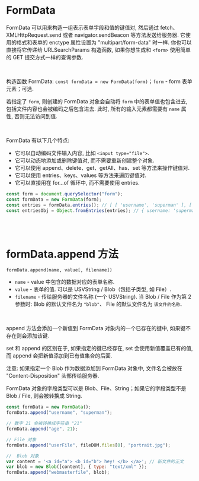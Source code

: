 # FormData

FormData 可以用来构造一组表示表单字段和值的键值对, 然后通过 fetch、XMLHttpRequest.send 或者 navigator.sendBeacon 等方法发送给服务器. 它使用的格式和表单的 enctype 属性设置为 "multipart/form-data" 时一样. 你也可以直接将它传递给 URLSearchParams 构造函数, 如果你想生成和 `<form>` 使用简单的 GET 提交方式一样的查询参数.

<br>

构造函数 FormData: `const formData = new FormData(form)`；`form` - form 表单元素；可选.

若指定了 `form`, 则创建的 FormData 对象会自动将 `form` 中的表单值也包含进去, 包括文件内容也会被编码之后包含进去.
此时, 所有的输入元素都需要有 `name` 属性, 否则无法访问到值.

<br>

FormData 有以下几个特点:

-   它可以自动编码文件输入内容, 比如 `<input type="file">`.
-   它可以动态地添加或删除键值对, 而不需要重新创建整个对象.
-   它可以使用 append、delete、get、getAll、has、set 等方法来操作键值对.
-   它可以使用 entries、keys、values 等方法来遍历键值对.
-   它可以直接用在 for...of 循环中, 而不需要使用 entries.

```js
const form = document.querySelector("form");
const formData = new FormData(form);
const entries = formData.entries(); // [ [ 'username', 'superman' ], [ 'age', '21' ] ]
const entriesObj = Object.fromEntries(entries); // { username: 'superman', age: '21' }
```

<br><br>

# formData.append 方法

`formData.append(name, value[, filename])`

-   `name` - value 中包含的数据对应的表单名称.
-   `value` - 表单的值. 可以是 USVString / Blob（包括子类型, 如 File）.
-   `filename` - 传给服务器的文件名称 (一个 USVString).
    当 Blob / File 作为第 2 参数时: Blob 的默认文件名为 `"blob"`、 File 的默认文件名为 `该文件的名称`.

<br>

append 方法会添加一个新值到 FormData 对象内的一个已存在的键中, 如果键不存在则会添加该键.

set 和 append 的区别在于, 如果指定的键已经存在, set 会使用新值覆盖已有的值, 而 append 会把新值添加到已有值集合的后面.

注意: 如果指定一个 Blob 作为数据添加到 FormData 对象中, 文件名会被放在 "Content-Disposition" 头部传给服务器.

FormData 对象的字段类型可以是 Blob、File、String；如果它的字段类型不是 Blob / File, 则会被转换成 String.

```js
const formData = new FormData();
formData.append("username", "superman");

// 数字 21 会被转换成字符串 "21"
formData.append("age", 21);

// File 对象
formData.append("userFile", fileDOM.files[0], "portrait.jpg");

//  Blob 对象
var content = '<a id="a"> <b id="b"> hey! </b> </a>'; // 新文件的正文
var blob = new Blob([content], { type: "text/xml" });
formData.append("webmasterfile", blob);
```

<br>
